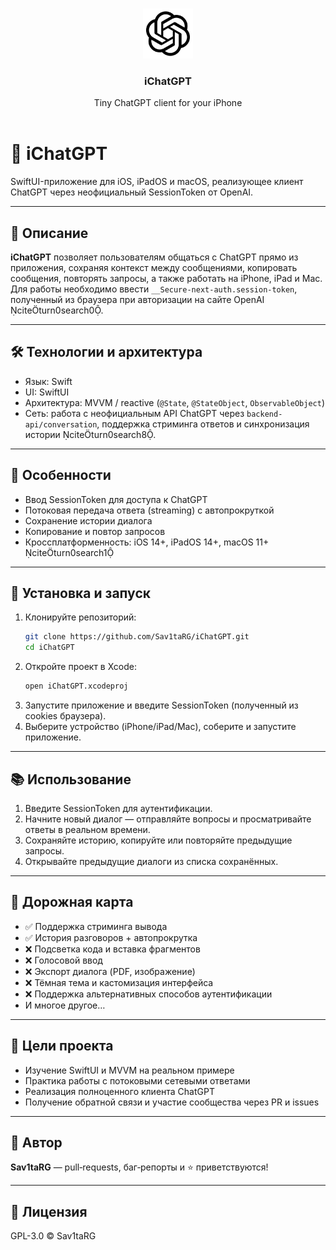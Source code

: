 <br/>
<p align="center">
  <a href="https://github.com/Sav1taRG/iChatGPT">
    <img src="https://github.com/Sav1taRG/iChatGPT/blob/master/ChatGPT/Assets.xcassets/AppIcon.appiconset/logo.png" alt="Logo" width="80" height="80">
  </a>

  <h3 align="center">iChatGPT</h3>

  <p align="center">
    Tiny ChatGPT client for your iPhone
    <br/>
    <br/>
  </p>
</p>




# 🤖 iChatGPT

SwiftUI-приложение для iOS, iPadOS и macOS, реализующее клиент ChatGPT через неофициальный SessionToken от OpenAI.

---

## 📌 Описание

**iChatGPT** позволяет пользователям общаться с ChatGPT прямо из приложения, сохраняя контекст между сообщениями, копировать сообщения, повторять запросы, а также работать на iPhone, iPad и Mac. Для работы необходимо ввести `__Secure-next-auth.session-token`, полученный из браузера при авторизации на сайте OpenAI citeturn0search0.

---

## 🛠 Технологии и архитектура

- Язык: Swift  
- UI: SwiftUI  
- Архитектура: MVVM / reactive (`@State`, `@StateObject`, `ObservableObject`)  
- Сеть: работа с неофициальным API ChatGPT через `backend-api/conversation`, поддержка стриминга ответов и синхронизация истории citeturn0search8.

---

## 🎱 Особенности

- Ввод SessionToken для доступа к ChatGPT  
- Потоковая передача ответа (streaming) с автопрокруткой  
- Сохранение истории диалога  
- Копирование и повтор запросов  
- Кроссплатформенность: iOS 14+, iPadOS 14+, macOS 11+ citeturn0search1

---

## 🚀 Установка и запуск

1. Клонируйте репозиторий:  
   ```bash
   git clone https://github.com/Sav1taRG/iChatGPT.git
   cd iChatGPT
   ```
2. Откройте проект в Xcode:  
   ```bash
   open iChatGPT.xcodeproj
   ```
3. Запустите приложение и введите SessionToken (полученный из cookies браузера).  
4. Выберите устройство (iPhone/iPad/Mac), соберите и запустите приложение.

---

## 📚 Использование

1. Введите SessionToken для аутентификации.  
2. Начните новый диалог — отправляйте вопросы и просматривайте ответы в реальном времени.  
3. Сохраняйте историю, копируйте или повторяйте предыдущие запросы.  
4. Открывайте предыдущие диалоги из списка сохранённых.

---

## 🔧 Дорожная карта

- ✅ Поддержка стриминга вывода  
- ✅ История разговоров + автопрокрутка  
- ❌ Подсветка кода и вставка фрагментов  
- ❌ Голосовой ввод  
- ❌ Экспорт диалога (PDF, изображение)  
- ❌ Тёмная тема и кастомизация интерфейса  
- ❌ Поддержка альтернативных способов аутентификации  
- И многое другое…

---

## 🎯 Цели проекта

- Изучение SwiftUI и MVVM на реальном примере  
- Практика работы с потоковыми сетевыми ответами  
- Реализация полноценного клиента ChatGPT  
- Получение обратной связи и участие сообщества через PR и issues

---

## 👤 Автор

**Sav1taRG** — pull‑requests, баг‑репорты и ⭐ приветствуются!

---

## 📄 Лицензия

GPL-3.0 © Sav1taRG
